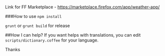 Link for FF Marketplace - https://marketplace.firefox.com/app/weather-app/

###How to use
`npm install`

`grunt` or `grunt build` for release

##How I can help?
If you want helps with translations, you can edit `scripts/dictionary.coffee` for your language.


Thanks
